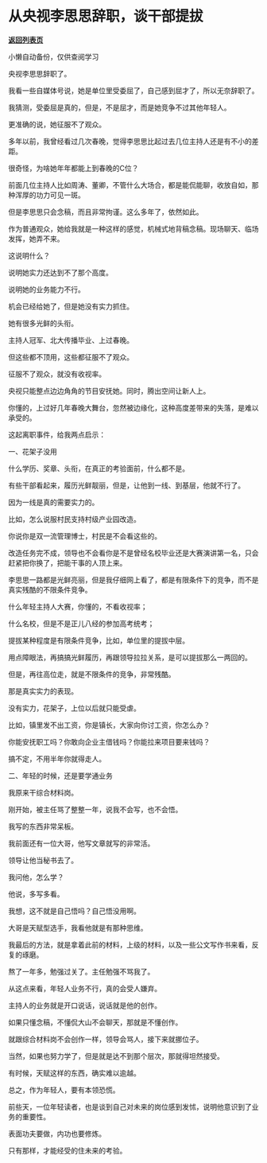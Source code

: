 # 从央视李思思辞职，谈干部提拔

[**返回列表页**](/gzh/费曼的小茶馆)

小懒自动备份，仅供查阅学习

央视李思思辞职了。

  

我看一些自媒体号说，她是单位里受委屈了，自己感到屈才了，所以无奈辞职了。

  

我猜测，受委屈是真的，但是，不是屈才，而是她竞争不过其他年轻人。

  

更准确的说，她征服不了观众。

  

多年以前，我曾经看过几次春晚，觉得李思思比起过去几位主持人还是有不小的差距。

  

很奇怪，为啥她年年都能上到春晚的C位？

  

前面几位主持人比如周涛、董卿，不管什么大场合，都是能侃能聊，收放自如，那种浑厚的功力可见一斑。

  

但是李思思只会念稿，而且非常拘谨。这么多年了，依然如此。

  

作为普通观众，她给我就是一种这样的感觉，机械式地背稿念稿。现场聊天、临场发挥，她弄不来。

  

这说明什么？

  

说明她实力还达到不了那个高度。

  

说明她的业务能力不行。

  

机会已经给她了，但是她没有实力抓住。

  

她有很多光鲜的头衔。

  

主持人冠军、北大传播毕业、上过春晚。

  

但这些都不顶用，这些都征服不了观众。

  

征服不了观众，就没有收视率。

  

央视只能整点边边角角的节目安抚她。同时，腾出空间让新人上。

  

你懂的，上过好几年春晚大舞台，忽然被边缘化，这种高度差带来的失落，是难以承受的。

  

这起离职事件，给我两点启示：

  

一、花架子没用

  

什么学历、奖章、头衔，在真正的考验面前，什么都不是。

  

有些干部看起来，履历光鲜靓丽，但是，让他到一线、到基层，他就不行了。

  

因为一线是真的需要实力的。

  

比如，怎么说服村民支持村级产业园改造。

  

你说你是双一流管理博士，村民是不会看这些的。

  

改造任务完不成，领导也不会看你是不是曾经名校毕业还是大赛演讲第一名，只会赶紧把你换了，把能干事的人顶上来。

  

李思思一路都是光鲜亮丽，但是我仔细网上看了，都是有限条件下的竞争，而不是真实残酷的不限条件竞争。

  

什么年轻主持人大赛，你懂的，不看收视率；

  

什么名校，但是不是正儿八经的参加高考统考；

  

提拔某种程度是有限条件竞争，比如，单位里的提拔中层。

  

用点障眼法，再搞搞光鲜履历，再跟领导拉拉关系，是可以提拔那么一两回的。

  

但是，再往高位走，就是不限条件的竞争，非常残酷。

  

那是真实实力的表现。

  

没有实力，花架子，上位以后就只能受虐。

  

比如，镇里发不出工资，你是镇长，大家向你讨工资，你怎么办？

  

你能安抚职工吗？你敢向企业主借钱吗？你能拉来项目要来钱吗？

  

搞不定，不用半年你就得走人。

  

二、年轻的时候，还是要学通业务

  

我原来干综合材料岗。

  

刚开始，被主任骂了整整一年，说我不会写，也不会悟。

  

我写的东西非常呆板。

  

我前面还有一位大哥，他写文章就写的非常活。

  

领导让他当秘书去了。

  

我问他，怎么学？

  

他说，多写多看。

  

我想，这不就是自己悟吗？自己悟没用啊。

  

大哥是天赋型选手，我看他就是有那种思维。

  

我最后的方法，就是拿着此前的材料，上级的材料，以及一些公文写作书来看，反复的琢磨。

  

熬了一年多，勉强过关了。主任勉强不骂我了。

  

从这点来看，年轻人业务不行，真的会受人嫌弃。

  

主持人的业务就是开口说话，说话就是他的创作。

  

如果只懂念稿，不懂侃大山不会聊天，那就是不懂创作。

  

就跟综合材料岗不会创作一样，领导会骂人，接下来就挪位子。

  

当然，如果也努力学了，但是就是达不到那个层次，那就得坦然接受。

  

有时候，天赋这样的东西，确实难以逾越。

  

总之，作为年轻人，要有本领恐慌。

  

前些天，一位年轻读者，也是谈到自己对未来的岗位感到发怵，说明他意识到了业务的重要性。

  

表面功夫要做，内功也要修炼。

  

只有那样，才能经受的住未来的考验。

  


